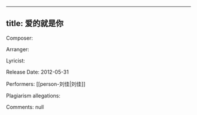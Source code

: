 
---
title: 爱的就是你
---
Composer: 

Arranger: 

Lyricist: 

Release Date: 2012-05-31

Performers: [[person-刘佳|刘佳]]

Plagiarism allegations:


Comments:
null
